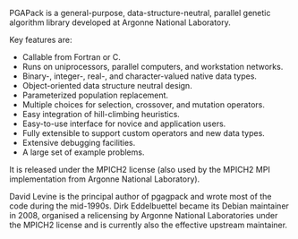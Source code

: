 PGAPack is a general-purpose, data-structure-neutral, parallel genetic algorithm library developed at Argonne National Laboratory.


Key features are:

  * Callable from Fortran or C.
  * Runs on uniprocessors, parallel computers, and workstation networks.
  * Binary-, integer-, real-, and character-valued native data types.
  * Object-oriented data structure neutral design.
  * Parameterized population replacement.
  * Multiple choices for selection, crossover, and mutation operators.
  * Easy integration of hill-climbing heuristics.
  * Easy-to-use interface for novice and application users.
  * Fully extensible to support custom operators and new data types.
  * Extensive debugging facilities.
  * A large set of example problems.


It is released under the MPICH2 license (also used by the MPICH2 MPI implementation from Argonne National Laboratory).


David Levine is the principal author of pgagpack and wrote most of the code during the mid-1990s.  Dirk Eddelbuettel became its Debian maintainer in 2008, organised a relicensing by Argonne National Laboratories under the MPICH2 license and is currently also the effective upstream maintainer.